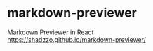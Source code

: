 # markdown-previewer
 Markdown Previewer in React <br>
 https://shadzzo.github.io/markdown-previewer/
